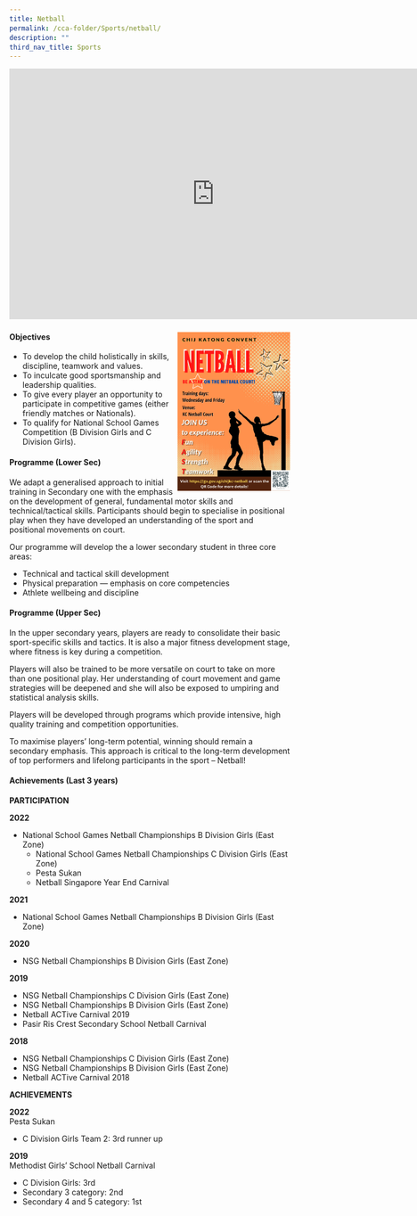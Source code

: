 ```yaml
---
title: Netball
permalink: /cca-folder/Sports/netball/
description: ""
third_nav_title: Sports
---
```


<iframe allowfullscreen="true" height="450" width="735" frameborder="0" src="https://docs.google.com/presentation/d/e/2PACX-1vSLMSr14XRiYswtMFm3NwSzZQKPiib2dbGgxIXX4-ZxuyMQtfVCDkzeuB1nR-w-dV3p_eNXx0qvYdMc/embed?start=false&amp;loop=false&amp;delayms=3000"></iframe>

#### Objectives<img src="/images/CCA/KC%20Netball%20Poster.png" style="width:40%" align=right>

*   To develop the child holistically in skills, discipline, teamwork and values.
*   To inculcate good sportsmanship and leadership qualities.
*   To give every player an opportunity to participate in competitive games (either friendly matches or Nationals).
*   To qualify for National School Games Competition (B Division Girls and C Division Girls).

#### Programme (Lower Sec)

We adapt a generalised approach to initial training in Secondary one with the emphasis on the development of general, fundamental motor skills and technical/tactical skills. Participants should begin to specialise in positional play when they have developed an understanding of the sport and positional movements on court.

Our programme will develop the a lower secondary student in three core areas:

*   Technical and tactical skill development
*   Physical preparation — emphasis on core competencies
*   Athlete wellbeing and discipline

#### Programme (Upper Sec)

In the upper secondary years, players are ready to consolidate their basic sport-specific skills and tactics. It is also a major fitness development stage, where fitness is key during a competition.

Players will also be trained to be more versatile on court to take on more than one positional play. Her understanding of court movement and game strategies will be deepened and she will also be exposed to umpiring and statistical analysis skills.

Players will be developed through programs which provide intensive, high quality training and competition opportunities.

To maximise players’ long-term potential, winning should remain a secondary emphasis. This approach is critical to the long-term development of top performers and lifelong participants in the sport – Netball!

#### Achievements (Last 3 years)

**PARTICIPATION**

**2022**<br>
* National School Games Netball Championships B Division Girls (East Zone)<br>
	* National School Games Netball Championships C Division Girls (East Zone)<br>
	* Pesta Sukan<br>
	* Netball Singapore Year End Carnival

**2021**  <br>
* National School Games Netball Championships B Division Girls (East Zone)  
    
**2020**<br>
* NSG Netball Championships B Division Girls (East Zone)

**2019**<br>
* NSG Netball Championships C Division Girls (East Zone)
* NSG Netball Championships B Division Girls (East Zone)
* Netball ACTive Carnival 2019
* Pasir Ris Crest Secondary School Netball Carnival

**2018**<br>
* NSG Netball Championships C Division Girls (East Zone)
* NSG Netball Championships B Division Girls (East Zone)
* Netball ACTive Carnival 2018

**ACHIEVEMENTS**  

**2022**<br>
Pesta Sukan
* C Division Girls Team 2: 3rd runner up

**2019**  <br>
Methodist Girls’ School Netball Carnival  <br>
* C Division Girls: 3rd
* Secondary 3 category: 2nd
* Secondary 4 and 5 category: 1st